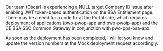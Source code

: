Our team (Oscar) is experiencing a NULL target Company ID issue after enabling JWT token-based authentication on the BSA Entitlement page. There may be a need for a code fix at the Portal side, which requires deployment of applications (pwo-pwop-app and pwo-pwoip-app) and the CE BSA SSO Common Gateway in conjunction with pwo-pps-bsa-apx.

As soon as the deployment has been completed, I will let you know and update the version numbers at the Mock deployment request accordingly.